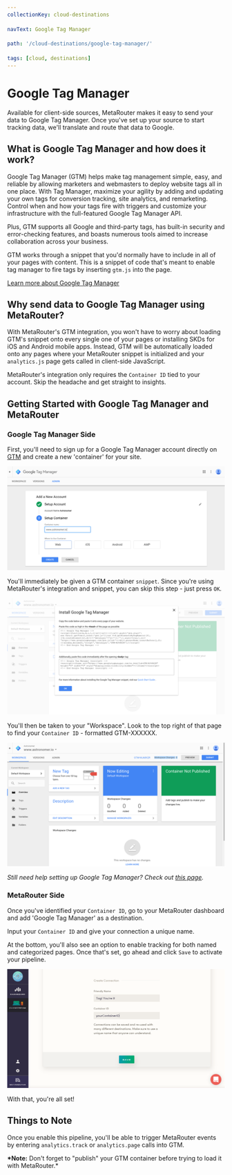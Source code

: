 ```yaml
---
collectionKey: cloud-destinations

navText: Google Tag Manager

path: '/cloud-destinations/google-tag-manager/'

tags: [cloud, destinations]
---
```


# Google Tag Manager

Available for client-side sources, MetaRouter makes it easy to send your data to Google Tag Manager. Once you've set up your source to start tracking data, we'll translate and route that data to Google.

## What is Google Tag Manager and how does it work?

Google Tag Manager (GTM) helps make tag management simple, easy, and reliable by allowing marketers and webmasters to deploy website tags all in one place. With Tag Manager, maximize your agility by adding and updating your own tags for conversion tracking, site analytics, and remarketing. Control when and how your tags fire with triggers and customize your infrastructure with the full-featured Google Tag Manager API.

Plus, GTM supports all Google and third-party tags, has built-in security and error-checking features, and boasts numerous tools aimed to increase collaboration across your business.

GTM works through a snippet that you'd normally have to include in all of your pages with content. This is a snippet of code that's meant to enable tag manager to fire tags by inserting `gtm.js` into the page.

[Learn more about Google Tag Manager](https://www.google.com/analytics/tag-manager/)

## Why send data to Google Tag Manager using MetaRouter?

With MetaRouter's GTM integration, you won't have to worry about loading GTM's snippet onto every single one of your pages or installing SKDs for iOS and Android mobile apps. Instead, GTM will be automatically loaded onto any pages where your MetaRouter snippet is initialized and your `analytics.js` page gets called in client-side JavaScript.

MetaRouter's integration only requires the `Container ID` tied to your account. Skip the headache and get straight to insights.

## Getting Started with Google Tag Manager and MetaRouter

### Google Tag Manager Side

First, you'll need to sign up for a Google Tag Manager account directly on [GTM](https://www.google.com/analytics/tag-manager/) and create a new 'container' for your site.

![google-tagmanager1](/images/google-tagmanager1.png)

You'll immediately be given a GTM container `snippet`. Since you're using MetaRouter's integration and snippet, you can skip this step - just press `OK`.

![google-tagmanager2](/images/google-tagmanager2.png)

You'll then be taken to your "Workspace". Look to the top right of that page to find your `Container ID` - formatted GTM-XXXXXX.

![google-tagmanager3](/images/google-tagmanager3.png)

_Still need help setting up Google Tag Manager? Check out [this page](https://support.google.com/tagmanager/answer/6103696?hl=en)._

### MetaRouter Side

Once you've identified your `Container ID`, go to your MetaRouter dashboard and add 'Google Tag Manager' as a destination.

Input your `Container ID` and give your connection a unique name.

At the bottom, you'll also see an option to enable tracking for both named and categorized pages. Once that's set, go ahead and click `Save` to activate your pipeline.

![google-tagmanager4](/images/google-tagmanager4v2.png)

With that, you're all set!

## Things to Note

Once you enable this pipeline, you'll be able to trigger MetaRouter events by entering `analytics.track` or `analytics.page` calls into GTM.

**\*Note:** Don't forget to "publish" your GTM container before trying to load it with MetaRouter.\*
